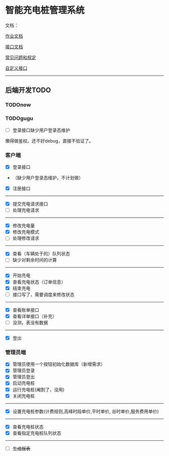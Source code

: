 # 智能充电桩管理系统

文档：

[作业文档](https://xydchcnnf8.feishu.cn/drive/folder/fldcnug1JMxcVQkgOoCPPwrz0Ch)

[接口文档](https://fsbupteducn.feishu.cn/docx/Hg3Tdv3N5oV8gxx5q8Jc6eYWn8e)

[常见问题和规定](https://xydchcnnf8.feishu.cn/docx/TulYdfNEWokTFjx9xm5cKUrLnYd)

[自定义接口](https://fsbupteducn.feishu.cn/docx/DGNidirGvocoDDxQCWRcuAAdn7b)

---

## 后端开发TODO

### TODOnow

### TODOgugu

- [ ] 登录接口缺少用户登录态维护

懒得做鉴权。还不好debug，直接不验证了。

### 客户端
- [x] 登录接口
- （缺少用户登录态维护，不计划做）
- [x] 注册接口

---

- [x] 提交充电请求接口
- [ ] 处理充电请求

---

- [x] 修改充电量
- [x] 修改充电模式
- [ ] 处理修改请求

---


- [x] 查看（车辆处于的）队列状态
- [ ] 缺少对剩余时间的计算

---

- [x] 开始充电
- [x] 查看充电状态（订单信息）
- [x] 结束充电
- [ ] 接口写了，需要调度来修改状态

---

- [x] 查看账单接口
- [x] 查看详单接口（补充）
- [ ] 没测，表没有数据

---

- [x] 登出

### 管理员端
- [x] 管理员使用一个按钮初始化数据库（新增需求）
- [x] 管理员登录
- [x] 管理员登出
- [x] 启动充电桩
- [x] 运行充电桩(阉割了，没用)
- [x] 关闭充电桩

---

- [x] 设置充电桩参数(计费规则,高峰时段单价,平时单价, 谷时单价,服务费用单价)

---

- [x] 查看充电桩状态
- [x] 查看指定充电桩队列状态

---

- [ ] ~~生成报表~~


